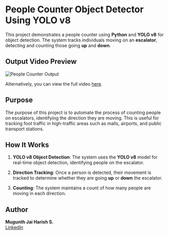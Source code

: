 # People Counter Object Detector Using YOLO v8

This project demonstrates a people counter using **Python** and **YOLO v8** for object detection. The system tracks individuals moving on an **escalator**, detecting and counting those going **up** and **down**.

## Output Video Preview

![People Counter Output](https://github.com/mugunthjhs/People-Counter---Object-Detection/blob/main/output_people_tracking.gif)

Alternatively, you can view the full video [here](https://github.com/mugunthjhs/People-Counter---Object-Detection/blob/main/output_people_tracking.mp4).

## Purpose

The purpose of this project is to automate the process of counting people on escalators, identifying the direction they are moving. This is useful for tracking foot traffic in high-traffic areas such as malls, airports, and public transport stations.

## How It Works

1. **YOLO v8 Object Detection**: The system uses the **YOLO v8** model for real-time object detection, identifying people on the escalator.
  
2. **Direction Tracking**: Once a person is detected, their movement is tracked to determine whether they are going **up** or **down** the escalator.

3. **Counting**: The system maintains a count of how many people are moving in each direction.

## Author

**Mugunth Jai Harish S.**  
[LinkedIn](https://www.linkedin.com/in/mugunthjaiharishs/)
